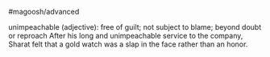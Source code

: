 #magoosh/advanced

unimpeachable (adjective): free of guilt; not subject to blame; beyond doubt or reproach 
After his long and unimpeachable service to the company, Sharat felt that a gold watch was a slap in the 
face rather than an honor. 
